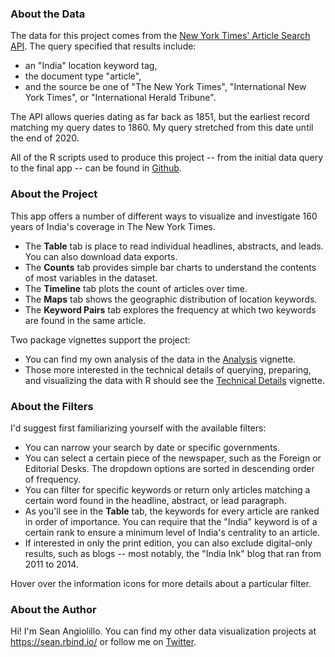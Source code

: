 ### About the Data

The data for this project comes from the <a href="https://developer.nytimes.com/docs/articlesearch-product/1/overview" target="_blank">New York Times' Article Search API</a>. The query specified that results include:

- an "India" location keyword tag,
- the document type "article",
- and the source be one of "The New York Times", "International New York Times", or "International Herald Tribune".

The API allows queries dating as far back as 1851, but the earliest record matching my query dates to 1860. My query stretched from this date until the end of 2020.

All of the R scripts used to produce this project -- from the initial data query to the final app -- can be found in <a href="https://github.com/seanangio/nytindia" target="_blank"> Github</a>.

### About the Project

This app offers a number of different ways to visualize and investigate 160 years of India's coverage in The New York Times.

- The **Table** tab is place to read individual headlines, abstracts, and leads. You can also download data exports.
- The **Counts** tab provides simple bar charts to understand the contents of most variables in the dataset.
- The **Timeline** tab plots the count of articles over time.
- The **Maps** tab shows the geographic distribution of location keywords.
- The **Keyword Pairs** tab explores the frequency at which two keywords are found in the same article.

Two package vignettes support the project:

- You can find my own analysis of the data in the <a href="https://seanangio.github.io/nytindia/articles/analysis.html" target="_blank"> Analysis</a> vignette. 
- Those more interested in the technical details of querying, preparing, and visualizing the data with R should see the <a href="https://seanangio.github.io/nytindia/articles/technical-details.html" target="_blank"> Technical Details</a> vignette.

### About the Filters

I'd suggest first familiarizing yourself with the available filters:

- You can narrow your search by date or specific governments.
- You can select a certain piece of the newspaper, such as the Foreign or Editorial Desks. The dropdown options are sorted in descending order of frequency.
- You can filter for specific keywords or return only articles matching a certain word found in the headline, abstract, or lead paragraph.
- As you'll see in the **Table** tab, the keywords for every article are ranked in order of importance. You can require that the "India" keyword is of a certain rank to ensure a minimum level of India's centrality to an article.
- If interested in only the print edition, you can also exclude digital-only results, such as blogs -- most notably, the "India Ink" blog that ran from 2011 to 2014.

Hover over the information icons for more details about a particular filter.

### About the Author

Hi! I'm Sean Angiolillo. You can find my other data visualization projects at <a href="https://sean.rbind.io/" target="_blank"> https://sean.rbind.io/</a> or follow me on <a href="https://twitter.com/seanangiolillo" target="_blank"> Twitter</a>.
